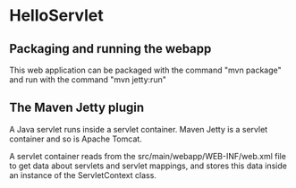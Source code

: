 # HelloServlet

## Packaging and running the webapp

This web application can be packaged with the command "mvn package" and run with the command "mvn jetty:run"

## The Maven Jetty plugin

A Java servlet runs inside a servlet container. Maven Jetty is a servlet container and so is Apache Tomcat. 

A servlet container reads from the src/main/webapp/WEB-INF/web.xml file to get data about servlets and servlet mappings, and stores this data inside an instance of the ServletContext class.
